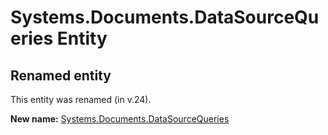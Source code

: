 # Systems.Documents.DataSourceQueries Entity

## Renamed entity

This entity was renamed (in v.24).

**New name:** [Systems.Documents.DataSourceQueries](Systems.Documents.DataSourceQueries.md)

